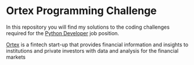 # Ortex Programming Challenge
In this repository you will find my solutions to the coding challenges required for the [Python Developer](https://public.ortex.com/python-developer/) job position.

[Ortex](https://public.ortex.com/) is a fintech start-up that provides financial information and insights to institutions and private investors with data and analysis for the financial markets
